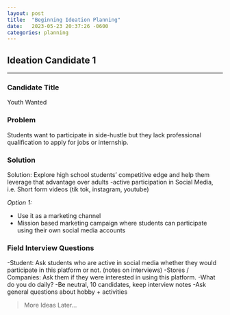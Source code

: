 ```yaml
---
layout: post
title:  "Beginning Ideation Planning" 
date:   2023-05-23 20:37:26 -0600
categories: planning
---
```


## Ideation Candidate 1

---

### Candidate Title

Youth Wanted

### Problem

Students want to participate in side-hustle but they lack professional qualification to apply for jobs or internship.

### Solution

Solution: Explore high school students’ competitive edge and help them leverage that advantage over adults
 -active participation in Social Media, i.e. Short form videos (tik tok, instagram, youtube)

*Option 1:*

- Use it as a marketing channel
- Mission based marketing campaign where students can participate using their own social media accounts

### Field Interview Questions

-Student: Ask students who are active in social media whether they would participate in this platform or not. (notes on interviews)
-Stores / Companies: Ask them if they were interested in using this platform.
-What do you do daily?
-Be neutral, 10 candidates, keep interview notes
-Ask general questions about hobby + activities

>More Ideas Later...
